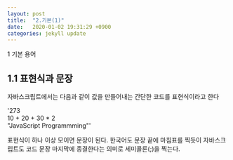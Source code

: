 ```yaml
---
layout: post
title:  "2.기본(1)"
date:   2020-01-02 19:31:29 +0900
categories: jekyll update
---
```

1 기본 용어

<h2>1.1 표현식과 문장</h2>

자바스크립트에서는 다음과 같이 값을 만들어내는 간단한 코드를 표현식이라고 한다


'273  
10 + 20 + 30 * 2  
"JavaScript Programmming"'


표현식이 하나 이상 모이면 문장이 된다. 한국어도 문장 끝에 마침표를 찍듯이 자바스크립트도 코드 문장 마지막에 종결한다는 의미로 세미콜론(;)을 찍는다.



[jekyll-docs]: https://jekyllrb.com/docs/home
[jekyll-gh]:   https://github.com/jekyll/jekyll
[jekyll-talk]: https://talk.jekyllrb.com/
